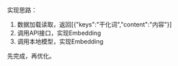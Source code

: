 实现思路：
1. 数据加载读取，返回[{"keys":"干化词","content":"内容"}]
2. 调用API接口，实现Embedding
3. 调用本地模型，实现Embedding

先完成，再优化。